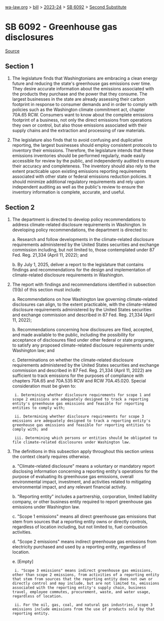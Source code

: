 [wa-law.org](/) > [bill](/bill/) > [2023-24](/bill/2023-24/) > [SB 6092](/bill/2023-24/sb/6092/) > [Second Substitute](/bill/2023-24/sb/6092/S2/)

# SB 6092 - Greenhouse gas disclosures

[Source](http://lawfilesext.leg.wa.gov/biennium/2023-24/Pdf/Bills/Senate%20Bills/6092-S2.pdf)

## Section 1
1. The legislature finds that Washingtonians are embracing a clean energy future and reducing the state's greenhouse gas emissions over time. They desire accurate information about the emissions associated with the products they purchase and the power that they consume. The largest businesses in the state are already assessing their carbon footprint in response to consumer demands and in order to comply with policies such as the Washington climate commitment act, chapter 70A.65 RCW. Consumers want to know about the complete emissions footprint of a business, not only the direct emissions from operations they own or control, but also those emissions associated with their supply chains and the extraction and processing of raw materials.

2. The legislature also finds that to avoid confusing and duplicative reporting, the largest businesses should employ consistent protocols to inventory their emissions. Therefore, the legislature intends that these emissions inventories should be performed regularly, made easily accessible for review by the public, and independently audited to ensure their accuracy and completeness. The inventory should also rely to the extent practicable upon existing emissions reporting requirements associated with other state or federal emissions reduction policies. It should minimize additional regulatory requirements and rely upon independent auditing as well as the public's review to ensure the inventory information is complete, accurate, and useful.

## Section 2
1. The department is directed to develop policy recommendations to address climate-related disclosure requirements in Washington. In developing policy recommendations, the department is directed to:

    a. Research and follow developments in the climate-related disclosure requirements administered by the United States securities and exchange commission including, but not limited to, those contemplated under 87 Fed. Reg. 21,334 (April 11, 2022); and

    b. By July 1, 2025, deliver a report to the legislature that contains findings and recommendations for the design and implementation of climate-related disclosure requirements in Washington.

2. The report with findings and recommendations identified in subsection (1)(b) of this section must include:

    a. Recommendations on how Washington law governing climate-related disclosures can align, to the extent practicable, with the climate-related disclosure requirements administered by the United States securities and exchange commission and described in 87 Fed. Reg. 21,334 (April 11, 2022);

    b. Recommendations concerning how disclosures are filed, accepted, and made available to the public, including the possibility for acceptance of disclosures filed under other federal or state programs, to satisfy any proposed climate-related disclosure requirements under Washington law; and

    c. Determinations on whether the climate-related disclosure requirements administered by the United States securities and exchange commission and described in 87 Fed. Reg. 21,334 (April 11, 2022) are sufficient to track emissions for the purposes of compliance with chapters 70A.65 and 70A.535 RCW and RCW 70A.45.020. Special consideration must be given to:

        i. Determining whether disclosure requirements for scope 1 and scope 2 emissions are adequately designed to track a reporting entity's greenhouse gas emissions and feasible for reporting entities to comply with;

        ii. Determining whether disclosure requirements for scope 3 emissions are adequately designed to track a reporting entity's greenhouse gas emissions and feasible for reporting entities to comply with; and

        iii. Determining which persons or entities should be obligated to file climate-related disclosures under Washington law.

3. The definitions in this subsection apply throughout this section unless the context clearly requires otherwise.

    a. "Climate-related disclosure" means a voluntary or mandatory report disclosing information concerning a reporting entity's operations for the purpose of evaluating its greenhouse gas emissions, overall environmental impact, investment, and activities related to mitigating environmental impact, and any relevant financial activity.

    b. "Reporting entity" includes a partnership, corporation, limited liability company, or other business entity required to report greenhouse gas emissions under Washington law.

    c. "Scope 1 emissions" means all direct greenhouse gas emissions that stem from sources that a reporting entity owns or directly controls, regardless of location including, but not limited to, fuel combustion activities.

    d. "Scope 2 emissions" means indirect greenhouse gas emissions from electricity purchased and used by a reporting entity, regardless of location.

    e. [Empty]

        i. "Scope 3 emissions" means indirect greenhouse gas emissions, other than scope 2 emissions, from activities of a reporting entity that stem from sources that the reporting entity does not own or directly control and may include, but are not limited to, emissions associated with the reporting entity's supply chain, business travel, employee commutes, procurement, waste, and water usage, regardless of location.

        ii. For the oil, gas, coal, and natural gas industries, scope 3 emissions include emissions from the use of products sold by that reporting entity.
